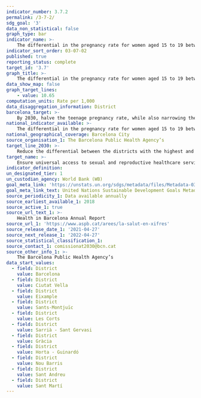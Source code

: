 ```yaml
---
indicator_number: 3.7.2
permalink: /3-7-2/
sdg_goal: '3'
data_non_statistical: false
graph_type: bar
indicator_name: >-
    The differential in the pregnancy rate for women aged 15 to 19 between the district with the highest rate and the district with the lowest rate
indicator_sort_order: 03-07-02
published: true
reporting_status: complete
target_id: '3.7'
graph_title: >-
    The differential in the pregnancy rate for women aged 15 to 19 between the district with the highest rate and the district with the lowest rate
data_show_map: false
graph_target_lines:
    - value: 10.65
computation_units: Rate per 1,000
data_disaggregation_information: District
barcelona_target: >-
    By 2030, halve the teenage pregnancy rate, while also narrowing the differences between districts 
national_indicator_available: >-
    The differential in the pregnancy rate for women aged 15 to 19 between the district with the highest rate and the district with the lowest rate
national_geographical_coverage: Barcelona City 
source_organisation_1: The Barcelona Public Health Agency’s 
target_line_2030: >-
    Reduce the differential between the districts with the highest and lowest rates by 50%: 10.65 points
target_name: >-
    Ensure universal access to sexual and reproductive healthcare services, including family planning, information and education, as well as integration of reproductive health into national strategies and programmes
indicator_definition:
un_designated_tier: 1
un_custodian_agency: World Bank (WB)
goal_meta_link: 'https://unstats.un.org/sdgs/metadata/files/Metadata-03-07-02.pdf'
goal_meta_link_text: United Nations Sustainable Development Goals Metadata (pdf 894kB)
source_periodicity_1: Data available annually
source_earliest_available_1: 2018
source_active_1: true
source_url_text_1: >-
    Health in Barcelona Annual Report 
source_url_1: 'https://www.aspb.cat/arees/la-salut-en-xifres'
source_release_date_1: '2021-04-27'
source_next_release_1: '2022-04-27'
source_statistical_classification_1: 
source_contact_1: comissionat2030@bcn.cat
source_other_info_1: >-
    The Barcelona Public Health Agency’s
data_start_values:
  - field: District
    value: Barcelona
  - field: District
    value: Ciutat Vella
  - field: District
    value: Eixample
  - field: District
    value: Sants-Montjuïc
  - field: District
    value: Les Corts
  - field: District
    value: Sarrià - Sant Gervasi
  - field: District
    value: Gràcia
  - field: District
    value: Horta - Guinardó
  - field: District
    value: Nou Barris
  - field: District
    value: Sant Andreu
  - field: District
    value: Sant Martí
---
```

